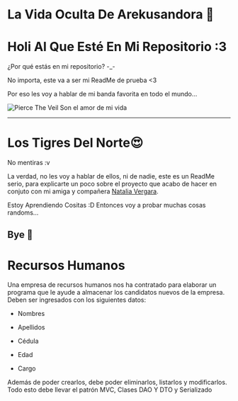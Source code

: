 
# La Vida Oculta De Arekusandora 🧛

# Holi Al Que Esté En Mi Repositorio :3

¿Por qué estás en mi repositorio? -_-

No importa, este va a ser mi ReadMe de prueba <3

Por eso les voy a hablar de mi banda favorita en todo el mundo...

![Pierce The Veil Son el amor de mi vida](https://i.pinimg.com/564x/50/50/30/505030940dd9b95511c5ca0fb5912991.jpg)

------------------------------------------------------------------------------------------------------------------
# Los Tigres Del Norte😍
 
No mentiras :v 

La verdad, no les voy a hablar de ellos, ni de nadie, este es un ReadMe serio, para explicarte un poco sobre el proyecto que acabo de hacer en conjuto con mi amiga  y compañera [Natalia Vergara](https://github.com/NatVerB).

Estoy Aprendiendo Cositas :D Entonces voy a probar muchas cosas randoms...

Bye 💋
-------------------------------------------------------------------------------------------------------------------
# Recursos Humanos

Una empresa de recursos humanos nos ha contratado para elaborar un programa que le ayude a almacenar los candidatos nuevos de la empresa. Deben ser ingresados con los siguientes datos:

 - Nombres

 - Apellidos

 - Cédula

 - Edad

 - Cargo

Además de poder crearlos, debe poder eliminarlos, listarlos y modificarlos. Todo esto 
debe llevar el patrón MVC, Clases DAO Y DTO y Serializado
